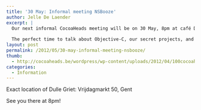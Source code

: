```yaml
---
title: '30 May: Informal meeting NSBooze'
author: Jelle De Laender
excerpt: |
  Our next informal CocoaHeads meeting will be on 30 May, 8pm at café Dulle Griet in Ghent.
  
  The perfect time to talk about Objective-C, our secret projects, and of course with a couple beers.
layout: post
permalink: /2012/05/30-may-informal-meeting-nsbooze/
thumb:
  - http://cocoaheads.be/wordpress/wp-content/uploads/2012/04/100cocoaheads-logo-web.png
categories:
  - Information
---
```

Exact location of Dulle Griet: Vrijdagmarkt 50, Gent

See you there at 8pm!